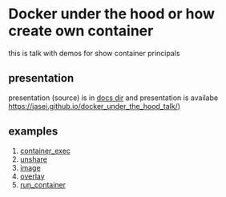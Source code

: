 # Docker under the hood or how create own container

this is talk with demos for show container principals

## presentation

presentation (source) is in [docs dir](docs) and presentation is availabe [https://jasei.github.io/docker_under_the_hood_talk/)](https://jasei.github.io/docker_under_the_hood_talk/)

## examples
1. [container_exec](./examples/01_container_exec)
2. [unshare](examples/02_unshare)
3. [image](examples/03_image)
4. [overlay](examples/04_overlay)
5. [run_container](examples/05_run_container)
